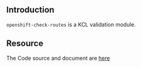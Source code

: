 ## Introduction

`openshift-check-routes` is a KCL validation module.

## Resource

The Code source and document are [here](https://github.com/kcl-lang/modules/tree/main/nginx-ingress/openshift-check-routes)
